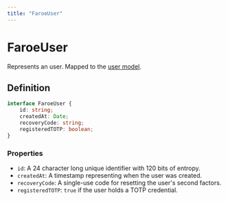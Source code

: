 ```yaml
---
title: "FaroeUser"
---
```


# FaroeUser

Represents an user. Mapped to the [user model](/api-reference/rest/models/user).

## Definition

```ts
interface FaroeUser {
	id: string;
	createdAt: Date;
	recoveryCode: string;
	registeredTOTP: boolean;
}
```

### Properties

- `id`: A 24 character long unique identifier with 120 bits of entropy.
- `createdAt`: A timestamp representing when the user was created.
- `recoveryCode`: A single-use code for resetting the user's second factors.
- `registeredTOTP`: `true` if the user holds a TOTP credential.
